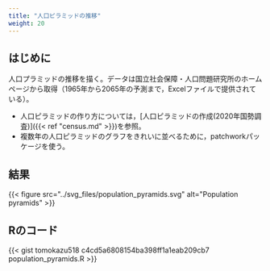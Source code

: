 ```yaml
---
title: "人口ピラミッドの推移"
weight: 20
---
```


## はじめに

人口プラミッドの推移を描く。データは国立社会保障・人口問題研究所のホームページから取得（1965年から2065年の予測まで，Excelファイルで提供されている）。

- 人口ピラミッドの作り方については，[人口ピラミッドの作成(2020年国勢調査)]({{< ref "census.md" >}})を参照。
- 複数年の人口ピラミッドのグラフをきれいに並べるために，patchworkパッケージを使う。 

## 結果

{{< figure src="../svg_files/population_pyramids.svg" alt="Population pyramids" >}}

## Rのコード

{{< gist tomokazu518 c4cd5a6808154ba398ff1a1eab209cb7 population_pyramids.R >}}
